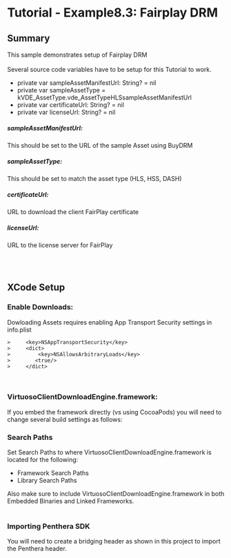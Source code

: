 Tutorial - Example8.3: Fairplay DRM
=======================================
## Summary
This sample demonstrates setup of Fairplay DRM
</br>
</br>
Several source code variables have to be setup for this Tutorial to work.

* private var sampleAssetManifestUrl: String? = nil
* private var sampleAssetType = kVDE_AssetType.vde_AssetTypeHLSsampleAssetManifestUrl
* private var certificateUrl: String? = nil
* private var licenseUrl: String? = nil

##### sampleAssetManifestUrl:
This should be set to the URL of the sample Asset using BuyDRM

##### sampleAssetType:
This should be set to match the asset type (HLS, HSS, DASH)

##### certificateUrl:
URL to download the client FairPlay certificate

##### licenseUrl:
URL to the license server for FairPlay

</br>

</br>

## XCode Setup
### Enable Downloads:
Dowloading Assets requires enabling App Transport Security settings in info.plist

```
>     <key>NSAppTransportSecurity</key>
>     <dict>
>         <key>NSAllowsArbitraryLoads</key>
>        <true/>
>     </dict>
```
</br>

### VirtuosoClientDownloadEngine.framework:
If you embed the framework directly (vs using CocoaPods) you will need to change several build settings as follows:

### Search Paths
Set Search Paths to where VirtuosoClientDownloadEngine.framework is located for the following:</br>

* Framework Search Paths
* Library Search Paths

Also make sure to include VirtuosoClientDownloadEngine.framework in both Embedded Binaries and Linked Frameworks.
</br>
</br>
### Importing Penthera SDK
You will need to create a bridging header as shown in this project to import the Penthera header. 
